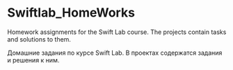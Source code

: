 # Swiftlab_HomeWorks

Homework assignments for the Swift Lab course. The projects contain tasks and solutions to them.

Домашние задания по курсе Swift Lab. В проектах содержатся задания и решения к ним.
